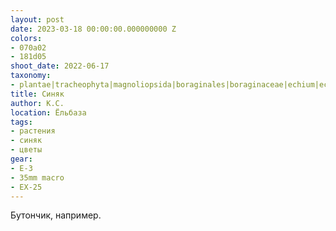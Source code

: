 ```yaml
---
layout: post
date: 2023-03-18 00:00:00.000000000 Z
colors:
- 070a02
- 181d05
shoot_date: 2022-06-17
taxonomy:
- plantae|tracheophyta|magnoliopsida|boraginales|boraginaceae|echium|echium plantagineum
title: Синяк
author: К.С.
location: Ёльбаза
tags:
- растения
- синяк
- цветы
gear:
- E-3
- 35mm macro
- EX-25
---
```

Бутончик, например.


